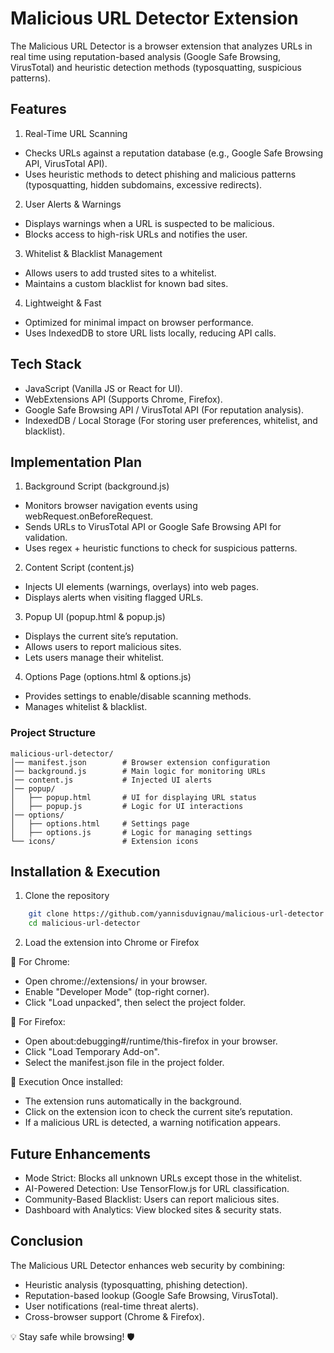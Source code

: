 # Malicious URL Detector Extension
The Malicious URL Detector is a browser extension that analyzes URLs in real time using reputation-based analysis (Google Safe Browsing, VirusTotal) and heuristic detection methods (typosquatting, suspicious patterns).

## Features
1. Real-Time URL Scanning
 - Checks URLs against a reputation database (e.g., Google Safe Browsing API, VirusTotal API).
 - Uses heuristic methods to detect phishing and malicious patterns (typosquatting, hidden subdomains, excessive redirects).

2. User Alerts & Warnings
 - Displays warnings when a URL is suspected to be malicious.
 - Blocks access to high-risk URLs and notifies the user.

3. Whitelist & Blacklist Management
 - Allows users to add trusted sites to a whitelist.
 - Maintains a custom blacklist for known bad sites.

4. Lightweight & Fast
 - Optimized for minimal impact on browser performance.
 - Uses IndexedDB to store URL lists locally, reducing API calls.

## Tech Stack
 - JavaScript (Vanilla JS or React for UI).
 - WebExtensions API (Supports Chrome, Firefox).
 - Google Safe Browsing API / VirusTotal API (For reputation analysis).
 - IndexedDB / Local Storage (For storing user preferences, whitelist, and blacklist).

## Implementation Plan
1. Background Script (background.js)
 - Monitors browser navigation events using webRequest.onBeforeRequest.
 - Sends URLs to VirusTotal API or Google Safe Browsing API for validation.
 - Uses regex + heuristic functions to check for suspicious patterns.

2. Content Script (content.js)
 - Injects UI elements (warnings, overlays) into web pages.
 - Displays alerts when visiting flagged URLs.

3. Popup UI (popup.html & popup.js)
 - Displays the current site’s reputation.
 - Allows users to report malicious sites.
 - Lets users manage their whitelist.

4. Options Page (options.html & options.js)
 - Provides settings to enable/disable scanning methods.
 - Manages whitelist & blacklist.

### Project Structure
```console
malicious-url-detector/
│── manifest.json        # Browser extension configuration
│── background.js        # Main logic for monitoring URLs
│── content.js           # Injected UI alerts
│── popup/
│   ├── popup.html       # UI for displaying URL status
│   ├── popup.js         # Logic for UI interactions
│── options/
│   ├── options.html     # Settings page
│   ├── options.js       # Logic for managing settings
└── icons/               # Extension icons
```

## Installation & Execution
1. Clone the repository

```bash
    git clone https://github.com/yannisduvignau/malicious-url-detector.git
    cd malicious-url-detector
```

2. Load the extension into Chrome or Firefox

🔹 For Chrome:
 - Open chrome://extensions/ in your browser.
 - Enable "Developer Mode" (top-right corner).
 - Click "Load unpacked", then select the project folder.

🔹 For Firefox:
 - Open about:debugging#/runtime/this-firefox in your browser.
 - Click "Load Temporary Add-on".
 - Select the manifest.json file in the project folder.

🔹 Execution
Once installed:
 - The extension runs automatically in the background.
 - Click on the extension icon to check the current site’s reputation.
 - If a malicious URL is detected, a warning notification appears.

## Future Enhancements
 - Mode Strict: Blocks all unknown URLs except those in the whitelist.
 - AI-Powered Detection: Use TensorFlow.js for URL classification.
 - Community-Based Blacklist: Users can report malicious sites.
 - Dashboard with Analytics: View blocked sites & security stats.

## Conclusion
The Malicious URL Detector enhances web security by combining:
 - Heuristic analysis (typosquatting, phishing detection).
 - Reputation-based lookup (Google Safe Browsing, VirusTotal).
 - User notifications (real-time threat alerts).
 - Cross-browser support (Chrome & Firefox).

💡 Stay safe while browsing! 🛡